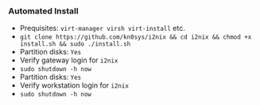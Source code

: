 ### Automated Install

* Prequisites: `virt-manager virsh virt-install` etc.
* `git clone https://github.com/kn0sys/i2nix && cd i2nix && chmod +x install.sh && sudo ./install.sh`
* Partition disks: `Yes`
* Verify gateway login for `i2nix` 
* `sudo shutdown -h now`
* Partition disks: `Yes`
* Verify workstation login for `i2nix`
* `sudo shutdown -h now`
